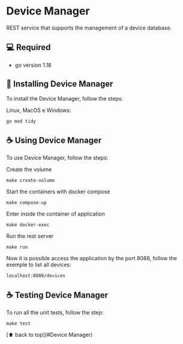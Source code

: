 # Device Manager

REST service that supports the management of a device database.

## 💻 Required

* go version 1.18

## 🚀 Installing Device Manager

To install the Device Manager, follow the steps:

Linux, MacOS e Windows:
```
go mod tidy
```

## ☕ Using Device Manager

To use Device Manager, follow the steps:

Create the volume
```
make create-volume
```

Start the containers with docker compose
```
make compose-up
```

Enter inside the container of application
```
make docker-exec
```

Run the rest server
```
make run
```

Now it is possible access the application by the port 8088, follow the exemple to list all devices:
 ```
localhost:8088/devices
 ```

## ☕ Testing Device Manager

To run all the unit tests, follow the step:

```
make test
```

[⬆ back to top](#Device Manager)<br>